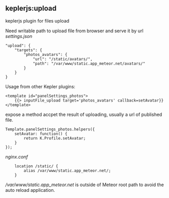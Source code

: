 ## keplerjs:upload

keplerjs plugin for files upload

Need writable path to upload file from browser and serve it by url
*settings.json*

```
"upload": {
    "targets": {
        "photos_avatars": {
            "url": "/static/avatars/",
            "path": "/var/www/static.app_meteor.net/avatars/"
        }
    }
}
```

Usage from other Kepler plugins:
```
<template id="panelSettings_photos">
	{{> inputFile_upload target='photos_avatars' callback=setAvatar}}
</template>
```
expose a method accpet the result of uploading, usually a url of published file.
```
Template.panelSettings_photos.helpers({
	setAvatar: function() {
		return K.Profile.setAvatar;
	}
});
```


*nginx.conf*
```
    location /static/ { 
        alias /var/www/static.app_meteor.net/;
    }
```

*/var/www/static.app_meteor.net* is outside of Meteor root path to avoid the auto reload application.